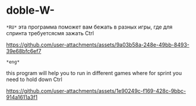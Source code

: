 # doble-W-
`*RU*`
эта программа поможет вам бежать в разных игры, где для спринта требуетсясмя зажать Ctrl




https://github.com/user-attachments/assets/9a03b58a-248e-49bb-8493-39e68bfc6ef7






`*eng*`
  
this program will help you to run in different games where for sprint you need to hold down Ctrl


https://github.com/user-attachments/assets/1e90249c-f169-428c-9bbc-914a1611a3f1

